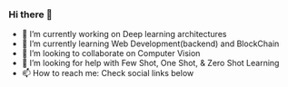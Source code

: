 ### Hi there 👋

- 🔭 I’m currently working on Deep learning architectures
- 🌱 I’m currently learning Web Development(backend) and BlockChain
- 👯 I’m looking to collaborate on Computer Vision
- 🤔 I’m looking for help with Few Shot, One Shot, & Zero Shot Learning
- 📫 How to reach me: Check social links below

<!--
**RusselR00/RusselR00** is a ✨ _special_ ✨ repository because its `README.md` (this file) appears on your GitHub profile.

Here are some ideas to get you started:

